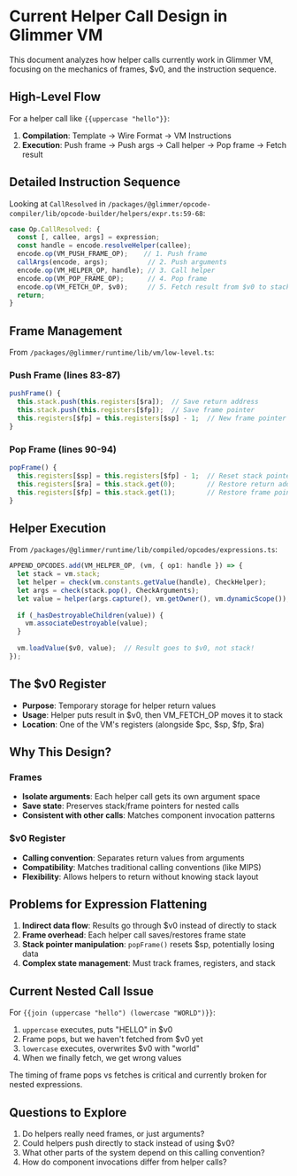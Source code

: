 # Current Helper Call Design in Glimmer VM

This document analyzes how helper calls currently work in Glimmer VM, focusing on the mechanics of frames, $v0, and the instruction sequence.

## High-Level Flow

For a helper call like `{{uppercase "hello"}}`:

1. **Compilation**: Template → Wire Format → VM Instructions
2. **Execution**: Push frame → Push args → Call helper → Pop frame → Fetch result

## Detailed Instruction Sequence

Looking at `CallResolved` in `/packages/@glimmer/opcode-compiler/lib/opcode-builder/helpers/expr.ts:59-68`:

```typescript
case Op.CallResolved: {
  const [, callee, args] = expression;
  const handle = encode.resolveHelper(callee);
  encode.op(VM_PUSH_FRAME_OP);    // 1. Push frame
  callArgs(encode, args);          // 2. Push arguments
  encode.op(VM_HELPER_OP, handle); // 3. Call helper
  encode.op(VM_POP_FRAME_OP);      // 4. Pop frame
  encode.op(VM_FETCH_OP, $v0);     // 5. Fetch result from $v0 to stack
  return;
}
```

## Frame Management

From `/packages/@glimmer/runtime/lib/vm/low-level.ts`:

### Push Frame (lines 83-87)

```typescript
pushFrame() {
  this.stack.push(this.registers[$ra]);  // Save return address
  this.stack.push(this.registers[$fp]);  // Save frame pointer
  this.registers[$fp] = this.registers[$sp] - 1;  // New frame pointer
}
```

### Pop Frame (lines 90-94)

```typescript
popFrame() {
  this.registers[$sp] = this.registers[$fp] - 1;  // Reset stack pointer
  this.registers[$ra] = this.stack.get(0);        // Restore return address
  this.registers[$fp] = this.stack.get(1);        // Restore frame pointer
}
```

## Helper Execution

From `/packages/@glimmer/runtime/lib/compiled/opcodes/expressions.ts`:

```typescript
APPEND_OPCODES.add(VM_HELPER_OP, (vm, { op1: handle }) => {
  let stack = vm.stack;
  let helper = check(vm.constants.getValue(handle), CheckHelper);
  let args = check(stack.pop(), CheckArguments);
  let value = helper(args.capture(), vm.getOwner(), vm.dynamicScope());
  
  if (_hasDestroyableChildren(value)) {
    vm.associateDestroyable(value);
  }
  
  vm.loadValue($v0, value);  // Result goes to $v0, not stack!
});
```

## The $v0 Register

- **Purpose**: Temporary storage for helper return values
- **Usage**: Helper puts result in $v0, then VM_FETCH_OP moves it to stack
- **Location**: One of the VM's registers (alongside $pc, $sp, $fp, $ra)

## Why This Design?

### Frames

- **Isolate arguments**: Each helper call gets its own argument space
- **Save state**: Preserves stack/frame pointers for nested calls
- **Consistent with other calls**: Matches component invocation patterns

### $v0 Register

- **Calling convention**: Separates return values from arguments
- **Compatibility**: Matches traditional calling conventions (like MIPS)
- **Flexibility**: Allows helpers to return without knowing stack layout

## Problems for Expression Flattening

1. **Indirect data flow**: Results go through $v0 instead of directly to stack
2. **Frame overhead**: Each helper call saves/restores frame state
3. **Stack pointer manipulation**: `popFrame()` resets $sp, potentially losing data
4. **Complex state management**: Must track frames, registers, and stack

## Current Nested Call Issue

For `{{join (uppercase "hello") (lowercase "WORLD")}}`:

1. `uppercase` executes, puts "HELLO" in $v0
2. Frame pops, but we haven't fetched from $v0 yet
3. `lowercase` executes, overwrites $v0 with "world"
4. When we finally fetch, we get wrong values

The timing of frame pops vs fetches is critical and currently broken for nested expressions.

## Questions to Explore

1. Do helpers really need frames, or just arguments?
2. Could helpers push directly to stack instead of using $v0?
3. What other parts of the system depend on this calling convention?
4. How do component invocations differ from helper calls?
